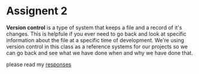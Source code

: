 # Assignent 2

**Version control** is a type of system that keeps a file and a record of it's changes. This is helpfule
if you ever need to go back and look at specific information about the file at a specific time of development.
We're using version control in this class as a reference systems for our projects so we can go back and see what we have done
when and why we have done that.

please read my [responses](./responses.txt)

